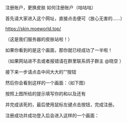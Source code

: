 注册账户，更换皮肤
如何注册账户（咕咕咕）

首先请大家进入这个网址，直接点击便可（放心无害的......）

https://skin.moeworld.top/

（这是我们服务器的皮肤站啦！）



如果你看到的是这个画面，那你就已经成功了一半啦！

（如果网站进不去或者报错请在群里联系鸽子群主 @晓空 ）

接下来一步请点击中间大大的”“按钮

然后你会看到这样的一个画面：（如下图）



按照上图所给的提示填写你的和以及还有

并完成该死的，最后使用鼠标左键点击按钮，完成注册。

注册成功并成功登入后会进入这样的一个画面：


